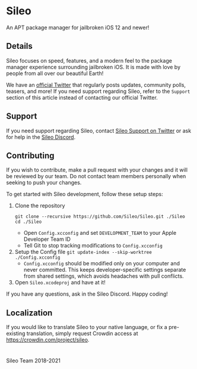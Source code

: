 # Sileo

An APT package manager for jailbroken iOS 12 and newer!

## Details

Sileo focuses on speed, features, and a modern feel to the package manager experience surrounding jailbroken iOS. It is made with love by people from all over our beautiful Earth!

We have an [official Twitter](https://twitter.com/getsileo) that regularly posts updates, community polls, teasers, and more! If you need support regarding Sileo, refer to the `Support` section of this article instead of contacting our official Twitter. 

## Support

If you need support regarding Sileo, contact [Sileo Support on Twitter](https://twitter.com/SileoSupport) or ask for help in the [Sileo Discord](https://discord.com/invite/Udn4kQg). 

## Contributing

If you wish to contribute, make a pull request with your changes and it will be reviewed by our team. Do not contact team members personally when seeking to push your changes. 

To get started with Sileo development, follow these setup steps: 

1. Clone the repository
    ```
    git clone --recursive https://github.com/Sileo/Sileo.git ./Sileo
    cd ./Sileo
    ```
    * Open `Config.xcconfig` and set `DEVELOPMENT_TEAM` to your Apple Developer Team ID
    * Tell Git to stop tracking modifications to `Config.xcconfig`
2. Setup the Config file
        ```
        git update-index --skip-worktree ./Config.xcconfig
        ```
    * `Config.xcconfig` should be modified only on your computer and never committed. This keeps developer-specific settings separate from shared settings, which avoids headaches with pull conflicts. 
3. Open `Sileo.xcodeproj` and have at it!

If you have any questions, ask in the Sileo Discord. Happy coding!

## Localization

If you would like to translate Sileo to your native language, or fix a pre-existing translation, simply request Crowdin access at https://crowdin.com/project/sileo.

#

Sileo Team 2018-2021
